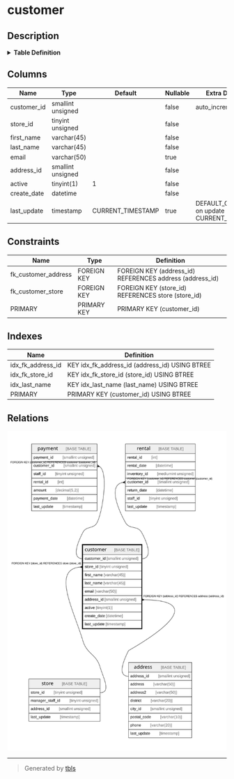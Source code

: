 # customer

## Description

<details>
<summary><strong>Table Definition</strong></summary>

```sql
CREATE TABLE `customer` (
  `customer_id` smallint unsigned NOT NULL AUTO_INCREMENT,
  `store_id` tinyint unsigned NOT NULL,
  `first_name` varchar(45) NOT NULL,
  `last_name` varchar(45) NOT NULL,
  `email` varchar(50) DEFAULT NULL,
  `address_id` smallint unsigned NOT NULL,
  `active` tinyint(1) NOT NULL DEFAULT '1',
  `create_date` datetime NOT NULL,
  `last_update` timestamp NULL DEFAULT CURRENT_TIMESTAMP ON UPDATE CURRENT_TIMESTAMP,
  PRIMARY KEY (`customer_id`),
  KEY `idx_fk_store_id` (`store_id`),
  KEY `idx_fk_address_id` (`address_id`),
  KEY `idx_last_name` (`last_name`),
  CONSTRAINT `fk_customer_address` FOREIGN KEY (`address_id`) REFERENCES `address` (`address_id`) ON DELETE RESTRICT ON UPDATE CASCADE,
  CONSTRAINT `fk_customer_store` FOREIGN KEY (`store_id`) REFERENCES `store` (`store_id`) ON DELETE RESTRICT ON UPDATE CASCADE
) ENGINE=InnoDB AUTO_INCREMENT=[Redacted by tbls] DEFAULT CHARSET=utf8mb4 COLLATE=utf8mb4_0900_ai_ci
```

</details>

## Columns

| Name | Type | Default | Nullable | Extra Definition | Children | Parents | Comment |
| ---- | ---- | ------- | -------- | ---------------- | -------- | ------- | ------- |
| customer_id | smallint unsigned |  | false | auto_increment | [payment](payment.md) [rental](rental.md) |  |  |
| store_id | tinyint unsigned |  | false |  |  | [store](store.md) |  |
| first_name | varchar(45) |  | false |  |  |  |  |
| last_name | varchar(45) |  | false |  |  |  |  |
| email | varchar(50) |  | true |  |  |  |  |
| address_id | smallint unsigned |  | false |  |  | [address](address.md) |  |
| active | tinyint(1) | 1 | false |  |  |  |  |
| create_date | datetime |  | false |  |  |  |  |
| last_update | timestamp | CURRENT_TIMESTAMP | true | DEFAULT_GENERATED on update CURRENT_TIMESTAMP |  |  |  |

## Constraints

| Name | Type | Definition |
| ---- | ---- | ---------- |
| fk_customer_address | FOREIGN KEY | FOREIGN KEY (address_id) REFERENCES address (address_id) |
| fk_customer_store | FOREIGN KEY | FOREIGN KEY (store_id) REFERENCES store (store_id) |
| PRIMARY | PRIMARY KEY | PRIMARY KEY (customer_id) |

## Indexes

| Name | Definition |
| ---- | ---------- |
| idx_fk_address_id | KEY idx_fk_address_id (address_id) USING BTREE |
| idx_fk_store_id | KEY idx_fk_store_id (store_id) USING BTREE |
| idx_last_name | KEY idx_last_name (last_name) USING BTREE |
| PRIMARY | PRIMARY KEY (customer_id) USING BTREE |

## Relations

![er](customer.svg)

---

> Generated by [tbls](https://github.com/k1LoW/tbls)

